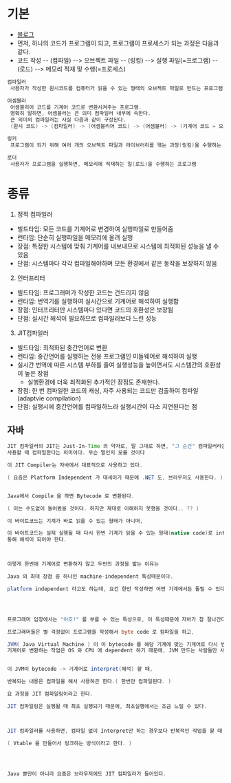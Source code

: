 # 기본
* [블로그](https://dailyheumsi.tistory.com/137?category=855210)
* 먼저, 하나의 코드가 프로그램이 되고, 프로그램이 프로세스가 되는 과정은 다음과 같다.
* 코드 작성 -- (컴파일) --> 오브젝트 파일 -- (링킹) --> 실행 파일(=프로그램) -- (로드) --> 메모리 적재 및 수행(=프로세스)

```java
컴파일러
​ 사용자가 작성한 원시코드를 컴퓨터가 읽을 수 있는 형태의 오브젝트 파일로 만드는 프로그램

어셈블러
​ 어셈블리어 코드를 기계어 코드로 변환시켜주는 프로그램.
​ 명확히 말하면, 어셈블러는 큰 의미 컴파일러 내부에 속한다.
​ 큰 의미의 컴파일러는 사실 다음과 같이 구성된다.
​ (원시 코드) -> (컴파일러) -> (어셈블리어 코드) -> (어셈블러) -> (기계어 코드 = 오브젝트 코드)

링커
​ 프로그램이 되기 위해 여러 개의 오브젝트 파일과 라이브러리를 엮는 과정(링킹)을 수행하는 프로그램

로더
​ 사용자가 프로그램을 실행하면, 메모리에 적재하는 일(로드)을 수행하는 프로그램

```

# 종류
1. 정적 컴파일러
* 빌드타임: 모든 코드를 기계어로 변경하여 실행파일로 만들어줌
* 런타임: 단순히 실행파일을 메모리에 올려 실행
* 장점: 특정한 시스템에 맞춰 기계어를 내보내므로 시스템에 최적화된 성능을 낼 수 있음
* 단점: 시스템마다 각각 컴파일해야하며 모든 환경에서 같은 동작을 보장하지 않음

2. 인터프리터
* 빌드타임: 프로그래머가 작성한 코드는 건드리지 않음
* 런타임: 번역기를 실행하여 실시간으로 기계어로 해석하여 실행함
* 장점: 인터프리터만 시스템마다 있다면 코드의 호환성은 보장됨
* 단점: 실시간 해석이  필요하므로 컴파일러보다 느린 성능

3. JIT컴파일러
* 빌드타임: 최적화된 중간언어로 변환
* 런타임: 중간언어를 실행하는 전용 프로그램인 미들웨어로 해석하여 실행
* 실시간 번역에 따른 시스템 부하를 줄여 실행성능을 높이면서도 시스템간의 호환성이 높은 장점
  * 실행환경에 더욱 최적화된 추가적인 장점도 존재한다.
* 장점: 한 번 컴파일한 코드의 캐싱, 자주 사용되는 코드만 검출하여 컴파일(adaptvie compilation)
* 단점: 실행시에 중간언어를 컴파일하느라 실행시간이 다소 지연된다는 점


## 자바
```java
JIT 컴파일러의 JIT는 Just-In-Time 의 약자로, 말 그대로 하면, "그 순간" 컴파일러라는 뜻인데, 
사용할 때 컴파일한다는 의미이다. 무슨 말인지 모를 것이다

이 JIT Compiler는 자바에서 대표적으로 사용하고 있다.

( 요즘은 Platform Independent 가 대세이기 때문에 .NET 도, 브라우저도 사용한다. )


Java에서 Compile 을 하면 Bytecode 로 변환된다.

( 이는 수도없이 들어봤을 것이다. 하지만 제대로 이해하지 못했을 것이다.. ?? )

이 바이트코드는 기계가 바로 읽을 수 있는 형태가 아니며, 

이 바이트코드는 실제 실행될 때 다시 한번 기계가 읽을 수 있는 형태(native code)로 interpreter 를 
통해 해석이 되어야 한다.



이렇게 한번에 기계어로 변환하지 않고 두번의 과정을 밟는 이유는 

Java 의 최대 장점 중 하나인 machine-independent 특성때문이다. 

platform independent 라고도 하는데, 요건 한번 작성하면 어떤 기계에서든 돌릴 수 있다는 특성을 말한다.




프로그래머 입장에서는 "야호!" 를 부를 수 있는 특성으로, 이 특성때문에 자바가 참 잘나간다.

프로그래머들은 별 걱정없이 프로그램을 작성해서 byte code 로 컴파일을 하고, 

JVM( Java Virtual Machine ) 이 이 bytecode 를 해당 기계에 맞는 기계어로 다시 번역하는 작업을 하는 것이다. 
기계어로 변환하는 작업은 OS 와 CPU 에 dependent 하기 때문에, JVM 만드는 사람들만 새로운 OS 와 CPU 에 대해서 긴장하면 되는 것.


이 JVM이 bytecode -> 기계어로 interpret(해석) 할 때,

반복되는 내용은 컴파일을 해서 사용하곤 한다.( 한번만 컴파일된다. )

요 과정을 JIT 컴파일링이라고 한다.

JIT 컴파일링은 실행될 때 최초 실행되기 때문에, 최초실행에서는 조금 느릴 수 있다.



JIT 컴파일러를 사용하면, 컴파일 없이 Interpret만 하는 경우보다 반복적인 작업을 할 때 훨씬 높은 성능을 낼 수 있다. 

( Vtable 을 만들어서 링크하는 방식이라고 한다. )




Java 뿐만이 아니라 요즘은 브라우저에도 JIT 컴파일러가 들어있다.



```
